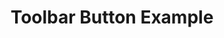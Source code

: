 ---
layout: draft
title: Toolbar Button Example
title_nav: Toolbar Button Example
description: Interactive Example using redial(config).
keywords: toolbar toolbarbuttons buttons toolbarbuttonsapi
---